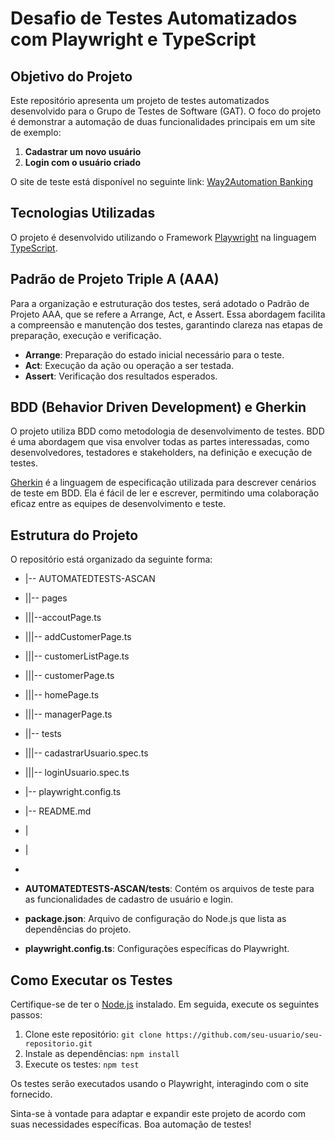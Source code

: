 # Desafio de Testes Automatizados com Playwright e TypeScript

## Objetivo do Projeto

Este repositório apresenta um projeto de testes automatizados desenvolvido para o Grupo de Testes de Software (GAT). O foco do projeto é demonstrar a automação de duas funcionalidades principais em um site de exemplo:

1. **Cadastrar um novo usuário**
2. **Login com o usuário criado**

O site de teste está disponível no seguinte link: [Way2Automation Banking](http://www.way2automation.com/angularjsprotractor/banking/#/login)

## Tecnologias Utilizadas

O projeto é desenvolvido utilizando o Framework [Playwright](https://playwright.dev/) na linguagem [TypeScript](https://www.typescriptlang.org/).

## Padrão de Projeto Triple A (AAA)

Para a organização e estruturação dos testes, será adotado o Padrão de Projeto AAA, que se refere a Arrange, Act, e Assert. Essa abordagem facilita a compreensão e manutenção dos testes, garantindo clareza nas etapas de preparação, execução e verificação.

- **Arrange**: Preparação do estado inicial necessário para o teste.
- **Act**: Execução da ação ou operação a ser testada.
- **Assert**: Verificação dos resultados esperados.

## BDD (Behavior Driven Development) e Gherkin

O projeto utiliza BDD como metodologia de desenvolvimento de testes. BDD é uma abordagem que visa envolver todas as partes interessadas, como desenvolvedores, testadores e stakeholders, na definição e execução de testes.

[Gherkin](https://cucumber.io/docs/gherkin/) é a linguagem de especificação utilizada para descrever cenários de teste em BDD. Ela é fácil de ler e escrever, permitindo uma colaboração eficaz entre as equipes de desenvolvimento e teste.

## Estrutura do Projeto

O repositório está organizado da seguinte forma:

- |-- AUTOMATEDTESTS-ASCAN
- ||-- pages
- |||--accoutPage.ts
- |||-- addCustomerPage.ts
- |||-- customerListPage.ts
- |||-- customerPage.ts
- |||-- homePage.ts
- |||-- managerPage.ts
- ||-- tests
- |||-- cadastrarUsuario.spec.ts
- |||-- loginUsuario.spec.ts
- |-- playwright.config.ts
- |-- README.md
 
- | 
- | 
- 
- **AUTOMATEDTESTS-ASCAN/tests**: Contém os arquivos de teste para as funcionalidades de cadastro de usuário e login.
- **package.json**: Arquivo de configuração do Node.js que lista as dependências do projeto.
- **playwright.config.ts**: Configurações específicas do Playwright.

## Como Executar os Testes

Certifique-se de ter o [Node.js](https://nodejs.org/) instalado. Em seguida, execute os seguintes passos:

1. Clone este repositório: `git clone https://github.com/seu-usuario/seu-repositorio.git`
2. Instale as dependências: `npm install`
3. Execute os testes: `npm test`

Os testes serão executados usando o Playwright, interagindo com o site fornecido.

Sinta-se à vontade para adaptar e expandir este projeto de acordo com suas necessidades específicas. Boa automação de testes!
